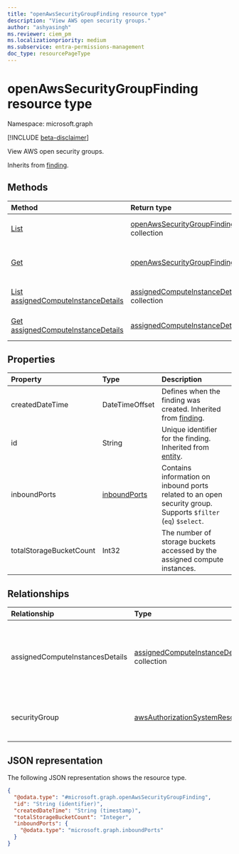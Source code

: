 ```yaml
---
title: "openAwsSecurityGroupFinding resource type"
description: "View AWS open security groups."
author: "ashyasingh"
ms.reviewer: ciem_pm
ms.localizationpriority: medium
ms.subservice: entra-permissions-management
doc_type: resourcePageType
---
```


# openAwsSecurityGroupFinding resource type

Namespace: microsoft.graph

[!INCLUDE [beta-disclaimer](../../includes/beta-disclaimer.md)]

View AWS open security groups.

Inherits from [finding](../resources/finding.md).

## Methods
|Method|Return type|Description|
|:---|:---|:---|
|[List](../api/openawssecuritygroupfinding-list.md)|[openAwsSecurityGroupFinding](../resources/openawssecuritygroupfinding.md) collection|Get a list of the [openAwsSecurityGroupFinding](../resources/openawssecuritygroupfinding.md) objects and their properties.|
|[Get](../api/openawssecuritygroupfinding-get.md)|[openAwsSecurityGroupFinding](../resources/openawssecuritygroupfinding.md)|Read the properties and relationships of an [openAwsSecurityGroupFinding](../resources/openawssecuritygroupfinding.md) object.|
|[List assignedComputeInstanceDetails](../api/openawssecuritygroupfinding-list-assignedcomputeinstancesdetails.md)|[assignedComputeInstanceDetails](../resources/assignedcomputeinstancedetails.md) collection|Retrieve a list of compute instances for an AWS open security group finding.|
|[Get assignedComputeInstanceDetails](../api/assignedcomputeinstancedetails-get.md)|[assignedComputeInstanceDetails](../resources/assignedcomputeinstancedetails.md)|Get the details of a compute instance for an AWS open security group finding.|

## Properties
|Property|Type|Description|
|:---|:---|:---|
|createdDateTime|DateTimeOffset|Defines when the finding was created. Inherited from [finding](../resources/finding.md).|
|id|String|Unique identifier for the finding. Inherited from [entity](../resources/entity.md).|
|inboundPorts|[inboundPorts](../resources/inboundports.md)|Contains information on inbound ports related to an open security group. Supports `$filter` (`eq`) `$select`.|
|totalStorageBucketCount|Int32|The number of storage buckets accessed by the assigned compute instances.|

## Relationships
|Relationship|Type|Description|
|:---|:---|:---|
|assignedComputeInstancesDetails|[assignedComputeInstanceDetails](../resources/assignedcomputeinstancedetails.md) collection|A set of AWS EC2 compute instances related to this open security group.|
|securityGroup|[awsAuthorizationSystemResource](../resources/awsauthorizationsystemresource.md)|Represents a resource in an AWS authorization system.|

## JSON representation
The following JSON representation shows the resource type.
<!-- {
  "blockType": "resource",
  "keyProperty": "id",
  "@odata.type": "microsoft.graph.openAwsSecurityGroupFinding",
  "baseType": "microsoft.graph.finding",
  "openType": false
}
-->
``` json
{
  "@odata.type": "#microsoft.graph.openAwsSecurityGroupFinding",
  "id": "String (identifier)",
  "createdDateTime": "String (timestamp)",
  "totalStorageBucketCount": "Integer",
  "inboundPorts": {
    "@odata.type": "microsoft.graph.inboundPorts"
  }
}
```

